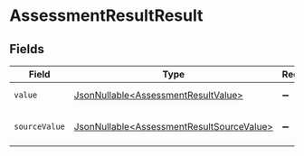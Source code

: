 # AssessmentResultResult


## Fields

| Field                                                                                                | Type                                                                                                 | Required                                                                                             | Description                                                                                          | Example                                                                                              |
| ---------------------------------------------------------------------------------------------------- | ---------------------------------------------------------------------------------------------------- | ---------------------------------------------------------------------------------------------------- | ---------------------------------------------------------------------------------------------------- | ---------------------------------------------------------------------------------------------------- |
| `value`                                                                                              | [JsonNullable\<AssessmentResultValue>](../../models/components/AssessmentResultValue.md)             | :heavy_minus_sign:                                                                                   | The result of the test.                                                                              | passed                                                                                               |
| `sourceValue`                                                                                        | [JsonNullable\<AssessmentResultSourceValue>](../../models/components/AssessmentResultSourceValue.md) | :heavy_minus_sign:                                                                                   | The source value of the test result.                                                                 | Passed                                                                                               |